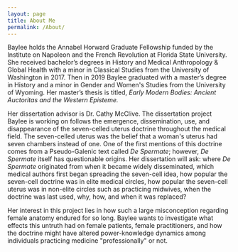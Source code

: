 ```yaml
---
layout: page
title: About Me
permalink: /About/
---
```


Baylee holds the Annabel Horward Graduate Fellowship funded by the Institute on Napoleon and the French Revolution at Florida State University. She received bachelor’s degrees in History and Medical Anthropology & Global Health with a minor in Classical Studies from the University of Washington in 2017. Then in 2019 Baylee graduated with a master’s degree in History and a minor in Gender and Women's Studies from the University of Wyoming. Her master’s thesis is titled, <em>Early Modern Bodies: Ancient Auctoritas and the Western Episteme.</em>

Her dissertation advisor is Dr. Cathy McClive. The dissertation project Baylee is working on follows the emergence, dissemination, use, and disappearance of the seven-celled uterus doctrine throughout the medical field. The seven-celled uterus was the belief that a woman's uterus had seven chambers instead of one. One of the first mentions of this doctrine comes from a Pseudo-Galenic text called <em>De Spermate</em>; however, <em>De Spermate</em> itself has questionable origins. Her dissertation will ask: where <em>De Spermate</em> originated from when it became widely disseminated, which medical authors first began spreading the seven-cell idea, how popular the seven-cell doctrine was in elite medical circles, how popular the seven-cell uterus was in non-elite circles such as practicing midwives, when the doctrine was last used, why, how, and when it was replaced? 

Her interest in this project lies in how such a large misconception regarding female anatomy endured for so long. Baylee wants to investigate what effects this untruth had on female patients, female practitioners, and how the doctrine might have altered power-knowledge dynamics among individuals practicing medicine "professionally" or not. 
